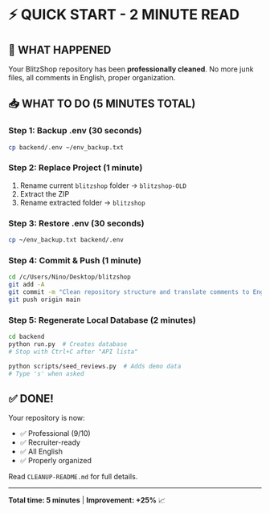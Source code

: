 # ⚡ QUICK START - 2 MINUTE READ

## 🎯 WHAT HAPPENED
Your BlitzShop repository has been **professionally cleaned**. No more junk files, all comments in English, proper organization.

## 📥 WHAT TO DO (5 MINUTES TOTAL)

### Step 1: Backup .env (30 seconds)
```bash
cp backend/.env ~/env_backup.txt
```

### Step 2: Replace Project (1 minute)
1. Rename current `blitzshop` folder → `blitzshop-OLD`
2. Extract the ZIP
3. Rename extracted folder → `blitzshop`

### Step 3: Restore .env (30 seconds)
```bash
cp ~/env_backup.txt backend/.env
```

### Step 4: Commit & Push (1 minute)
```bash
cd /c/Users/Nino/Desktop/blitzshop
git add -A
git commit -m "Clean repository structure and translate comments to English"
git push origin main
```

### Step 5: Regenerate Local Database (2 minutes)
```bash
cd backend
python run.py  # Creates database
# Stop with Ctrl+C after "API lista"

python scripts/seed_reviews.py  # Adds demo data
# Type 's' when asked
```

## ✅ DONE!

Your repository is now:
- ✅ Professional (9/10)
- ✅ Recruiter-ready
- ✅ All English
- ✅ Properly organized

Read `CLEANUP-README.md` for full details.

---

**Total time: 5 minutes** | **Improvement: +25%** 📈
